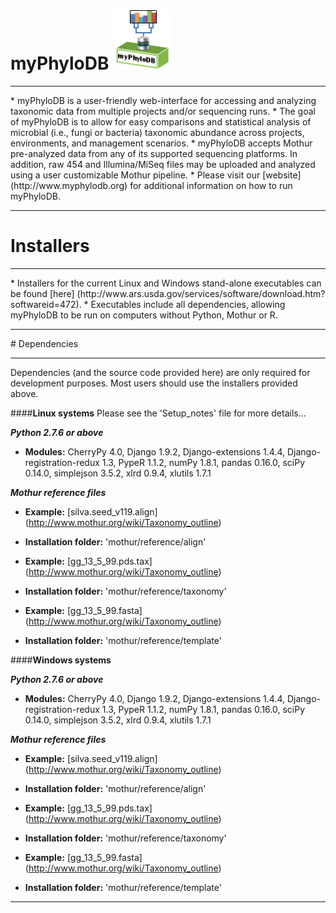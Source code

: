 # myPhyloDB       ![myPhyloDB Logo](myPhyloDB/media/images/myPhyloDB_Logo.png)
<hr>
* myPhyloDB is a user-friendly web-interface for accessing and analyzing taxonomic data from multiple projects and/or sequencing runs.
* The goal of myPhyloDB is to allow for easy comparisons and statistical analysis of microbial (i.e., fungi or bacteria) taxonomic abundance across projects, environments, and management scenarios.
* myPhyloDB accepts Mothur pre-analyzed data from any of its supported sequencing platforms. In addition, raw 454 and Illumina/MiSeq files may be uploaded and analyzed using a user customizable Mothur pipeline.
* Please visit our [website] (http://www.myphylodb.org) for additional information on how to run myPhyloDB.

<hr>

# Installers
<hr>
* Installers for the current Linux and Windows stand-alone executables can be found [here] (http://www.ars.usda.gov/services/software/download.htm?softwareid=472).
* Executables include all dependencies, allowing myPhyloDB to be run on computers without Python, Mothur or R.

<hr>
# Dependencies
<hr>
Dependencies (and the source code provided here) are only required for development purposes.  Most users should use the installers provided above.

####**Linux systems**
Please see the 'Setup_notes' file for more details... 


***Python 2.7.6 or above***


* **Modules:** CherryPy 4.0, Django 1.9.2, Django-extensions 1.4.4, Django-registration-redux 1.3, PypeR 1.1.2, numPy 1.8.1, pandas 0.16.0, sciPy 0.14.0, simplejson 3.5.2, xlrd 0.9.4, xlutils 1.7.1


***Mothur reference files***


* **Example:** [silva.seed_v119.align] (http://www.mothur.org/wiki/Taxonomy_outline)
* **Installation folder:** 'mothur/reference/align'


* **Example:** [gg_13_5_99.pds.tax]  (http://www.mothur.org/wiki/Taxonomy_outline)
* **Installation folder:** 'mothur/reference/taxonomy'


* **Example:** [gg_13_5_99.fasta]  (http://www.mothur.org/wiki/Taxonomy_outline)
* **Installation folder:** 'mothur/reference/template'


####**Windows systems**

***Python 2.7.6 or above***


* **Modules:** CherryPy 4.0, Django 1.9.2, Django-extensions 1.4.4, Django-registration-redux 1.3, PypeR 1.1.2, numPy 1.8.1, pandas 0.16.0, sciPy 0.14.0, simplejson 3.5.2, xlrd 0.9.4, xlutils 1.7.1


***Mothur reference files***


* **Example:** [silva.seed_v119.align] (http://www.mothur.org/wiki/Taxonomy_outline)
* **Installation folder:** 'mothur/reference/align'


* **Example:** [gg_13_5_99.pds.tax]  (http://www.mothur.org/wiki/Taxonomy_outline)
* **Installation folder:** 'mothur/reference/taxonomy'


* **Example:** [gg_13_5_99.fasta]  (http://www.mothur.org/wiki/Taxonomy_outline)
* **Installation folder:** 'mothur/reference/template'
<hr>
